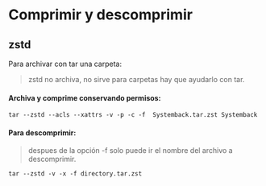 # Comprimir y descomprimir

## zstd

Para archivar con tar una carpeta:
> zstd no archiva, no sirve para carpetas hay que ayudarlo con tar.


#### Archiva y comprime conservando permisos:

    tar --zstd --acls --xattrs -v -p -c -f  Systemback.tar.zst Systemback


#### Para descomprimir:
> despues de la opción -f solo puede ir el nombre del archivo a descomprimir.

    tar --zstd -v -x -f directory.tar.zst